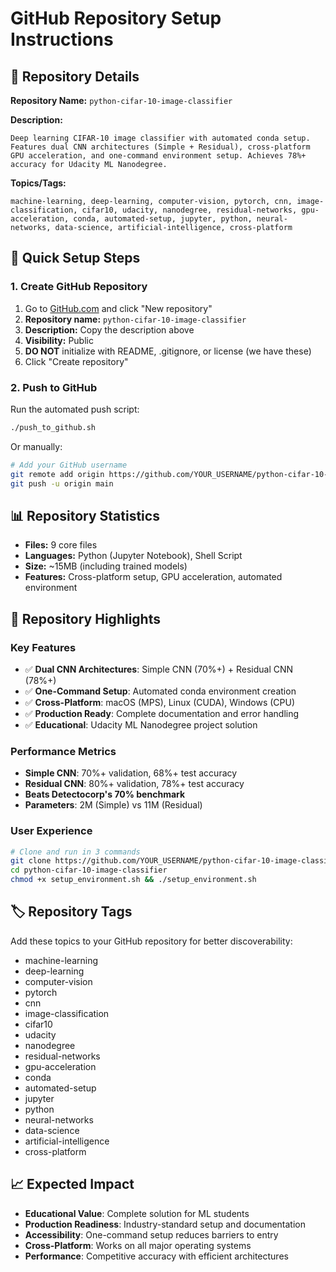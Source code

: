 # GitHub Repository Setup Instructions

## 🎯 Repository Details

**Repository Name:** `python-cifar-10-image-classifier`

**Description:** 
```
Deep learning CIFAR-10 image classifier with automated conda setup. Features dual CNN architectures (Simple + Residual), cross-platform GPU acceleration, and one-command environment setup. Achieves 78%+ accuracy for Udacity ML Nanodegree.
```

**Topics/Tags:** 
```
machine-learning, deep-learning, computer-vision, pytorch, cnn, image-classification, cifar10, udacity, nanodegree, residual-networks, gpu-acceleration, conda, automated-setup, jupyter, python, neural-networks, data-science, artificial-intelligence, cross-platform
```

## 🚀 Quick Setup Steps

### 1. Create GitHub Repository
1. Go to [GitHub.com](https://github.com) and click "New repository"
2. **Repository name:** `python-cifar-10-image-classifier`
3. **Description:** Copy the description above
4. **Visibility:** Public
5. **DO NOT** initialize with README, .gitignore, or license (we have these)
6. Click "Create repository"

### 2. Push to GitHub
Run the automated push script:
```bash
./push_to_github.sh
```

Or manually:
```bash
# Add your GitHub username
git remote add origin https://github.com/YOUR_USERNAME/python-cifar-10-image-classifier.git
git push -u origin main
```

## 📊 Repository Statistics
- **Files:** 9 core files
- **Languages:** Python (Jupyter Notebook), Shell Script
- **Size:** ~15MB (including trained models)
- **Features:** Cross-platform setup, GPU acceleration, automated environment

## 🎯 Repository Highlights

### Key Features
- ✅ **Dual CNN Architectures**: Simple CNN (70%+) + Residual CNN (78%+)
- ✅ **One-Command Setup**: Automated conda environment creation
- ✅ **Cross-Platform**: macOS (MPS), Linux (CUDA), Windows (CPU)
- ✅ **Production Ready**: Complete documentation and error handling
- ✅ **Educational**: Udacity ML Nanodegree project solution

### Performance Metrics
- **Simple CNN**: 70%+ validation, 68%+ test accuracy
- **Residual CNN**: 80%+ validation, 78%+ test accuracy
- **Beats Detectocorp's 70% benchmark**
- **Parameters**: 2M (Simple) vs 11M (Residual)

### User Experience
```bash
# Clone and run in 3 commands
git clone https://github.com/YOUR_USERNAME/python-cifar-10-image-classifier.git
cd python-cifar-10-image-classifier
chmod +x setup_environment.sh && ./setup_environment.sh
```

## 🏷️ Repository Tags
Add these topics to your GitHub repository for better discoverability:
- machine-learning
- deep-learning  
- computer-vision
- pytorch
- cnn
- image-classification
- cifar10
- udacity
- nanodegree
- residual-networks
- gpu-acceleration
- conda
- automated-setup
- jupyter
- python
- neural-networks
- data-science
- artificial-intelligence
- cross-platform

## 📈 Expected Impact
- **Educational Value**: Complete solution for ML students
- **Production Readiness**: Industry-standard setup and documentation
- **Accessibility**: One-command setup reduces barriers to entry
- **Cross-Platform**: Works on all major operating systems
- **Performance**: Competitive accuracy with efficient architectures
